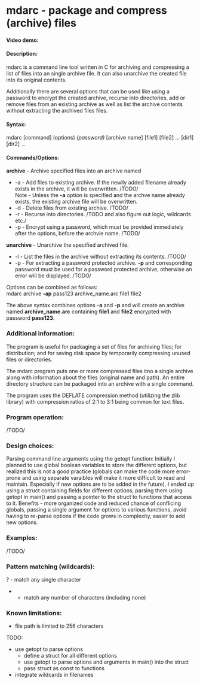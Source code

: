 # mdarc - package and compress (archive) files
#### Video demo: <URL here>
#### Description:
mdarc is a command line tool written in C for archiving and compressing a list of files into an single archive file. It can also unarchive the created file into its original contents.

Additionally there are several options that can be used like using a password to encrypt the created archive, recurse into directories, add or remove files from an existing archive as well as list the archive contents without extracting the archived files files.

#### Syntax:

mdarc [command] (options) _(password)_ [archive name] [file1] [file2] ... [dir1] [dir2] ...

#### Commands/Options:

**archive** - Archive specified files into an archive named <archive name>

- -a - Add files to existing archive. If the newlly added filename already exists in the archive, it will be overwritten. /TODO/\
Note - Unless the **-a** option is specified and the archve name already exists, the existing archive file will be overwritten.
- -d - Delete files from existing archive. /TODO/
- -r - Recurse into directories. /TODO and also figure out logic, wildcards etc./
- -p - Encrypt using a password, which must be provided immediately after the options, before the archvie name. /TODO/

**unarchive** - Unarchive the specified archived <archive name> file.

- -l - List the files in the archive without extracting its contents. /TOOD/
- -p - For extracting a password protected archive. **-p** and corresponding password must be used for a password protected archive, otherwise an error will be displayed. /TODO/

Options can be combined as follows:\
mdarc archive **-ap** pass123 archive_name.arc file1 file2

The above syntax combines options **-a** and **-p** and will create an archive named **archive_name.arc** containing **file1** and **file2** encrypted with password **pass123**.

### Additional information:
The program is useful for packaging a set of files for archiving files; for distribution; and for saving disk space by temporarily compressing unused files or directories.

The mdarc program puts one or more compressed files itno a single archive along with information about the files (original name and path). An entire directory structure can be packaged into an archive with a single command.

The program uses the DEFLATE compression method (utilizing the zlib library) with compression ratios of 2:1 to 3:1 being common for text files.

### Program operation:
/TODO/

### Design choices:
Parsing command line arguments using the getopt function: Initially I planned to use global boolean variables to store the different options, but realized this is not a good practice (globals can make the code more error-prone and using separate varaibles will make it more difficult to read and maintain. Especially if new options are to be added in the future). I ended up using a struct containing fields for different options, parsing them using getopt in main() and passing a pointer to the struct to functions that access to it. Benefits - more organized code and reduced chance of conflicing globals, passing a single argument for options to various functions, avoid having to re-parse options if the code grows in complexity, easier to add new options.




### Examples:
/TODO/

### Pattern matching (wildcards):
? - match any single character
* - match any number of characters (including none)



### Known limitations:
- file path is limited to 256 characters


TODO:

- use getopt to parse options
    - define a struct for all different options
    - use getopt to parse options and arguments in main() into the struct
    - pass struct as const to functions
- integrate wildcards in filenames




